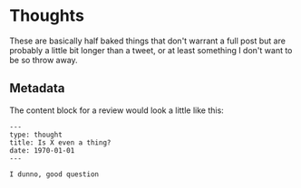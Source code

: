 # Thoughts

These are basically half baked things that don't warrant a full post but are probably a little bit longer than a tweet, or at least something I don't want to be so throw away.

## Metadata

The content block for a review would look a little like this:

```
---
type: thought
title: Is X even a thing?
date: 1970-01-01
---

I dunno, good question
```
